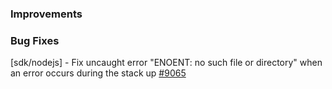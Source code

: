 ### Improvements

### Bug Fixes

  [sdk/nodejs] - Fix uncaught error "ENOENT: no such file or directory" when an error occurs during the stack up
  [#9065](https://github.com/pulumi/pulumi/issues/9065)
